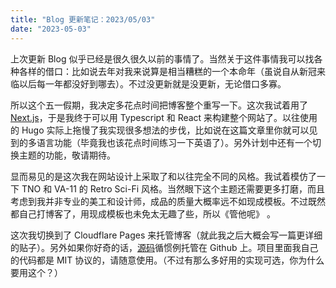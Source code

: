 ```yaml
---
title: "Blog 更新笔记：2023/05/03"
date: "2023-05-03"
---
```


上次更新 Blog 似乎已经是很久很久以前的事情了。当然关于这件事情我可以找各种各样的借口：比如说去年对我来说算是相当糟糕的一个本命年（虽说自从新冠来临以后每一年都没好到哪去）。不过没更新就是没更新，无论借口多寡。

所以这个五一假期，我决定多花点时间把博客整个重写一下。这次我试着用了 [Next.js](https://nextjs.org)，于是我终于可以用 Typescript 和 React 来构建整个网站了。以往使用的 Hugo 实际上拖慢了我实现很多想法的步伐，比如说在这篇文章里你就可以见到的多语言功能（毕竟我也该花点时间练习一下英语了）。另外计划中还有一个切换主题的功能，敬请期待。

显而易见的是这次我在网站设计上采取了和以往完全不同的风格。我试着模仿了一下 TNO 和 VA-11 的 Retro Sci-Fi 风格。当然眼下这个主题还需要更多打磨，而且考虑到我并非专业的美工和设计师，成品的质量大概率远不如现成模板。不过既然都自己打博客了，用现成模板也未免太无趣了些，所以《管他呢》 。

这次我切换到了 Cloudflare Pages 来托管博客（就此我之后大概会写一篇更详细的贴子）。另外如果你好奇的话，[源码](https://github.com/MosakujiHokuto/blog-next)循惯例托管在 Github 上。项目里面我自己的代码都是 MIT 协议的，请随意使用。（不过有那么多好用的实现可选，你为什么要用这个？）